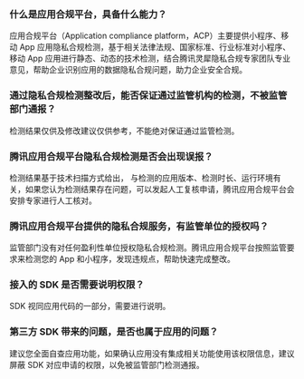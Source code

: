 
### 什么是应用合规平台，具备什么能力？
应用合规平台（Application compliance platform，ACP）主要提供小程序、移动 App 应用隐私合规检测，基于相关法律法规、国家标准、行业标准对小程序、移动 App 应用进行静态、动态的技术检测，结合腾讯灵犀隐私合规专家团队专业意见，帮助企业识别应用的数据隐私合规问题，助力企业安全合规。

### 通过隐私合规检测整改后，能否保证通过监管机构的检测，不被监管部门通报？
检测结果仅供及修改建议仅供参考，不能绝对保证通过监管检测。

### 腾讯应用合规平台隐私合规检测是否会出现误报？
检测结果基于技术扫描方式给出， 与检测的应用版本、检测时长、运行环境有关，如果您认为检测结果存在问题，可以发起人工复核申请，腾讯应用合规平台会安排专家进行人工核对。

### 腾讯应用合规平台提供的隐私合规服务，有监管单位的授权吗？
监管部门没有对任何盈利性单位授权隐私合规检测。腾讯应用合规平台按照监管要求来检测您的 App 和小程序，发现违规点，帮助快速完成整改。

### 接入的 SDK 是否需要说明权限？
SDK 视同应用代码的一部分，需要进行说明。


### 第三方 SDK 带来的问题，是否也属于应用的问题？
建议您全面自查应用功能，如果确认应用没有集成相关功能使用该权限信息，建议屏蔽 SDK 对应申请的权限，以免被监管部门检测通报。

